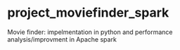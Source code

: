 # project_moviefinder_spark
Movie finder: impelmentation in python and performance analysis/improvment in Apache spark
